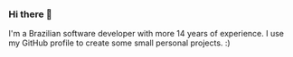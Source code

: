 ### Hi there 👋

I'm a Brazilian software developer with more 14 years of experience.
I use my GitHub profile to create some small personal projects. :)
